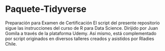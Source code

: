 # Paquete-Tidyverse
Preparación para Examen de Certificación
El script del presente repositorio sigue las instrucciones del curso de R para Data Science. Dirijido por Juan Gomila a través de la plataforma Udemy. Así mismo, está complementado por script originados en diversos talleres creados y asistidos por Rladies Chile.
